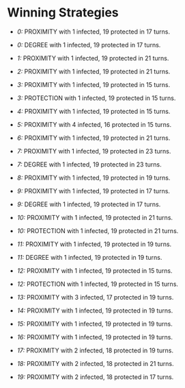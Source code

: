 # Winning Strategies

* _0:_ PROXIMITY with 1 infected, 19 protected in 17 turns.


* _0:_ DEGREE with 1 infected, 19 protected in 17 turns.


* _1:_ PROXIMITY with 1 infected, 19 protected in 21 turns.


* _2:_ PROXIMITY with 1 infected, 19 protected in 21 turns.


* _3:_ PROXIMITY with 1 infected, 19 protected in 15 turns.


* _3:_ PROTECTION with 1 infected, 19 protected in 15 turns.


* _4:_ PROXIMITY with 1 infected, 19 protected in 15 turns.


* _5:_ PROXIMITY with 4 infected, 16 protected in 15 turns.


* _6:_ PROXIMITY with 1 infected, 19 protected in 21 turns.


* _7:_ PROXIMITY with 1 infected, 19 protected in 23 turns.


* _7:_ DEGREE with 1 infected, 19 protected in 23 turns.


* _8:_ PROXIMITY with 1 infected, 19 protected in 19 turns.


* _9:_ PROXIMITY with 1 infected, 19 protected in 17 turns.


* _9:_ DEGREE with 1 infected, 19 protected in 17 turns.


* _10:_ PROXIMITY with 1 infected, 19 protected in 21 turns.


* _10:_ PROTECTION with 1 infected, 19 protected in 21 turns.


* _11:_ PROXIMITY with 1 infected, 19 protected in 19 turns.


* _11:_ DEGREE with 1 infected, 19 protected in 19 turns.


* _12:_ PROXIMITY with 1 infected, 19 protected in 15 turns.


* _12:_ PROTECTION with 1 infected, 19 protected in 15 turns.


* _13:_ PROXIMITY with 3 infected, 17 protected in 19 turns.


* _14:_ PROXIMITY with 1 infected, 19 protected in 19 turns.


* _15:_ PROXIMITY with 1 infected, 19 protected in 19 turns.


* _16:_ PROXIMITY with 1 infected, 19 protected in 19 turns.


* _17:_ PROXIMITY with 2 infected, 18 protected in 19 turns.


* _18:_ PROXIMITY with 2 infected, 18 protected in 21 turns.


* _19:_ PROXIMITY with 2 infected, 18 protected in 17 turns.


